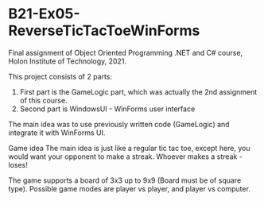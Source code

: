 # B21-Ex05-ReverseTicTacToeWinForms

Final assignment of Object Oriented Programming .NET and C# course, Holon Institute of Technology, 2021.

This project consists of 2 parts:
1. First part is the GameLogic part, which was actually the 2nd assignment of this course.
2. Second part is WindowsUI - WinForms user interface

The main idea was to use previously written code (GameLogic) and integrate it with WinForms UI.

Game idea
The main idea is just like a regular tic tac toe, except here, you would want your opponent to make a streak. Whoever makes a streak - loses!

The game supports a board of 3x3 up to 9x9 (Board must be of square type). 
Possible game modes are player vs player, and player vs computer.
